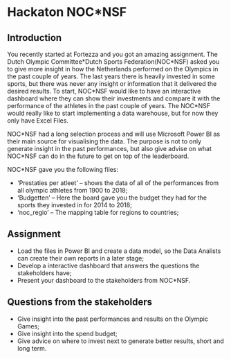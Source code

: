 # Hackaton NOC\*NSF

## Introduction

You recently started at Fortezza and you got an amazing assignment. The Dutch Olympic Committee\*Dutch Sports Federation(NOC\*NSF) asked you to give more insight in how the Netherlands performed on the Olympics in the past couple of years. The last years there is heavily invested in some sports, but there was never any insight or information that it delivered the desired results. To start,  NOC\*NSF would like to have an interactive dashboard where they can show their investments and compare it with the performance of the athletes in the past couple of years. The NOC\*NSF would really like to start implementing a data warehouse, but for now they only have Excel Files.

NOC\*NSF had a long selection process and will use Microsoft Power BI as their main source for visualising the data. The purpose is not to only generate insight in the past performances, but also give advise on what NOC\*NSF can do in the future to get on top of the leaderboard.

NOC\*NSF gave you the following files:

-	‘Prestaties per atleet’ – shows the data of all of the performances from all olympic athletes from 1900 to 2018;
-	‘Budgetten’ – Here the board gave you the budget they had for the sports they invested in for 2014 to 2018;
-	‘noc_regio’ – The mapping table for regions to countries;

## Assignment
- Load the files in Power BI and create a data model, so the Data Analists can create their own reports in a later stage;
- Develop a interactive dashboard that answers the questions the stakeholders have;
- Present your dashboard to the stakeholders from NOC\*NSF.

## Questions from the stakeholders
- Give insight into the past performances and results on the Olympic Games;
- Give insight into the spend budget;
- Give advice on where to invest next to generate better results, short and long term.

